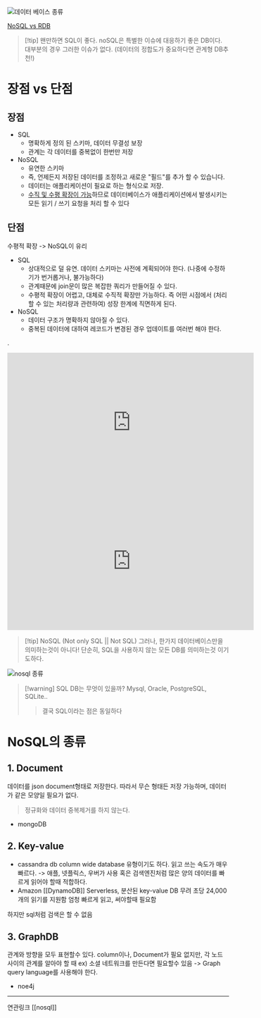 ![데이터 베이스 종류](https://img1.daumcdn.net/thumb/R1280x0/?scode=mtistory2&fname=https%3A%2F%2Fblog.kakaocdn.net%2Fdn%2FkKtTE%2FbtrmgFa2t9M%2FXBfLBPrksvVoRFbqVJr4EK%2Fimg.png)


[NoSQL vs RDB](https://siyoon210.tistory.com/130)

>[!tip] 왠만하면 SQL이 좋다.
>noSQL은 특별한 이슈에 대응하기 좋은 DB이다.
>대부분의 경우 그러한 이슈가 없다.
>(데이터의 정합도가 중요하다면 관계형 DB추천!)

# 장점 vs 단점

## 장점
- SQL
	- 명확하게 정의 된 스키마, 데이터 무결성 보장
	- 관계는 각 데이터를 중복없이 한번만 저장
- NoSQL
	- 유연한 스키마
	- 즉, 언제든지 저장된 데이터를 조정하고 새로운 "필드"를 추가 할 수 있습니다.
	- 데이터는 애플리케이션이 필요로 하는 형식으로 저장.
	- <u>수직 및 수평 확장이 가능</u>하므로 데이터베이스가 애플리케이션에서 발생시키는 모든 읽기 / 쓰기 요청을 처리 할 수 있다
## 단점
수평적 확장 -> NoSQL이 유리
- SQL
	- 상대적으로 덜 유연. 데이터 스키마는 사전에 계획되어야 한다.
	  (나중에 수정하기가 번거롭거나, 불가능하다)
	- 관계때문에 join문이 많은 복잡한 쿼리가 만들어질 수 있다.
	- 수평적 확장이 어렵고, 대체로 수직적 확장만 가능하다.
	  즉 어떤 시점에서 (처리 할 수 있는 처리량과 관련하여) 성장 한계에 직면하게 된다.
- NoSQL
	- 데이터 구조가 명확하지 않아질 수 있다.
	-  중복된 데이터에 대하여 레코드가 변경된 경우 업데이트를 여러번 해야 한다.

.

<iframe width="560" height="315" src="https://www.youtube.com/embed/ZVuHZ2Fjkl4?si=mU_sl1pIgDBJImFe&amp;controls=0" title="YouTube video player" frameborder="0" allow="accelerometer; autoplay; clipboard-write; encrypted-media; gyroscope; picture-in-picture; web-share" allowfullscreen></iframe>

<iframe width="560" height="315" src="https://www.youtube.com/embed/Q_9cFgzZr8Q?si=f-a1M7WMMj_PiVXv&amp;controls=0" title="YouTube video player" frameborder="0" allow="accelerometer; autoplay; clipboard-write; encrypted-media; gyroscope; picture-in-picture; web-share" allowfullscreen></iframe>

> [!tip] NoSQL (Not only SQL || Not SQL)
> 그러나, 한가지 데이터베이스만을 의미하는것이 아니다!
> 단순히, SQL을 사용하지 않는 모든 DB를 의미하는것 이기도하다.

![nosql 종류](https://media.geeksforgeeks.org/wp-content/uploads/20220405112418/NoSQLDatabases.jpg)



> [!warning] SQL DB는 무엇이 있을까?
> Mysql, Oracle, PostgreSQL, SQLite..
> > 결국 SQL이라는 점은 동일하다

# NoSQL의 종류

## 1. Document
데이터를 json document형태로 저장한다.
따라서 무슨 형태든 저장 가능하며, 데이터가 같은 모양일 필요가 없다.
> 정규화와 데이터 중복제거를 하지 않는다.

- mongoDB

## 2. Key-value

- cassandra db
	column wide database 유형이기도 하다.
	읽고 쓰는 속도가 매우 빠르다. -> 애플, 넷플릭스, 우버가 사용
	혹은 검색엔진처럼 많은 양의 데이터를 빠르게 읽어야 할때 적합하다.
- Amazon [[DynamoDB]]
	Serverless, 분산된 key-value DB
	무려 초당 24,000개의 읽기를 지원함
	엄청 빠르게 읽고, 써야할때 필요함

하지만 sql처럼 검색은 할 수 없음

## 3. GraphDB
관계와 방향을 모두 표현할수 있다.
column이나, Document가 필요 없지만, 각 노드 사이의 관계를 알아야 할 때
ex) 소셜 네트워크를 만든다면 필요할수 있음
-> Graph query language를 사용해야 한다.

- noe4j

---
연관링크
[[nosql]]

